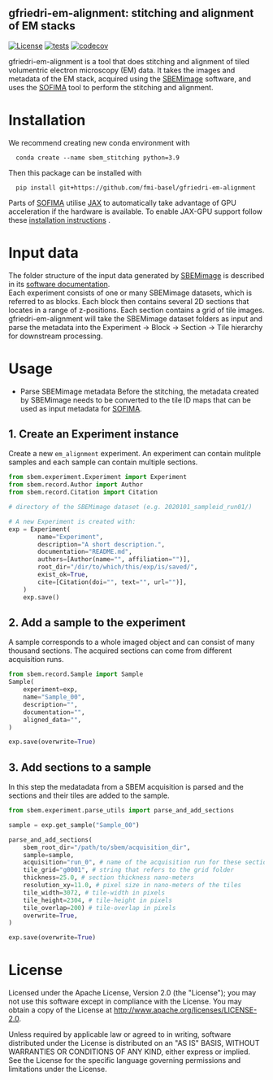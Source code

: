 gfriedri-em-alignment: stitching and alignment of  EM stacks
-----------------------------------------------------
[![License](https://img.shields.io/badge/License-Apache%202.0-blue.svg)](https://opensource.org/licenses/Apache-2.0)
[![tests](https://github.com/fmi-basel/gfriedri-em-alignment/workflows/tests/badge.svg)](https://github.com/fmi-basel/gfriedri-em-alignment/actions)
[![codecov](https://codecov.io/gh/fmi-basel/gfriedri-em-alignment/branch/main/graph/badge.svg)](https://app.codecov.io/gh/fmi-basel/gfriedri-em-alignment)

gfriedri-em-alignment is a tool that does stitching and alignment of tiled
volumentric electron microscopy (EM) data. It takes the images and metadata of
the EM stack, acquired using
the [SBEMimage](https://github.com/SBEMimage/SBEMimage) software, and uses
the [SOFIMA](https://github.com/google-research/sofima) tool to perform the
stitching and alignment.

# Installation

We recommend creating new conda environment with

```shell
  conda create --name sbem_stitching python=3.9
```

Then this package can be installed with

```shell
  pip install git+https://github.com/fmi-basel/gfriedri-em-alignment
```

Parts of [SOFIMA](https://github.com/google-research/sofima)
utilise [JAX](https://github.com/google/jax) to automatically take advantage of
GPU acceleration if the hardware is available. To enable JAX-GPU support follow
these [installation instructions](https://github.com/google/jax#pip-installation-gpu-cuda)
.

# Input data

The folder structure of the input data generated
by [SBEMimage](https://github.com/SBEMimage/SBEMimage) is described in
its [software documentation](https://sbemimage.readthedocs.io/en/latest/datasets.html). <br/>
Each experiment consists of one or many SBEMimage datasets, which is referred
to as blocks. Each block then contains several 2D sections that locates in a
range of z-positions. Each section contains a grid of tile images.<br/>
gfriedri-em-alignment will take the SBEMimage dataset folders as input and
parse the metadata into the Experiment -> Block -> Section -> Tile hierarchy
for downstream processing.

# Usage

- Parse SBEMimage metadata Before the stitching, the metadata created by
  SBEMimage needs to be converted to the tile ID maps that can be used as input
  metadata for [SOFIMA](https://github.com/google-research/sofima).


## 1. Create an Experiment instance
Create a new `em_alignment` experiment. An experiment can contain mulitple
samples and each sample can contain multiple sections.

```python
from sbem.experiment.Experiment import Experiment
from sbem.record.Author import Author
from sbem.record.Citation import Citation

# directory of the SBEMimage dataset (e.g. 2020101_sampleid_run01/)

# A new Experiment is created with:
exp = Experiment(
        name="Experiment",
        description="A short description.",
        documentation="README.md",
        authors=[Author(name="", affiliation="")],
        root_dir="/dir/to/which/this/exp/is/saved/",
        exist_ok=True,
        cite=[Citation(doi="", text="", url="")],
    )
    exp.save()
```


## 2. Add a sample to the experiment
A sample corresponds to a whole imaged object and can consist of many
thousand sections. The acquired sections can come from different
acquisition runs.

```python
from sbem.record.Sample import Sample
Sample(
    experiment=exp,
    name="Sample_00",
    description="",
    documentation="",
    aligned_data="",
)

exp.save(overwrite=True)
```

## 3. Add sections to a sample
In this step the medatadata from a SBEM acquisition is parsed and the
sections and their tiles are added to the sample.

```python
from sbem.experiment.parse_utils import parse_and_add_sections

sample = exp.get_sample("Sample_00")

parse_and_add_sections(
    sbem_root_dir="/path/to/sbem/acquisition_dir",
    sample=sample,
    acquisition="run_0", # name of the acquisition run for these sections
    tile_grid="g0001", # string that refers to the grid folder
    thickness=25.0, # section thickness nano-meters
    resolution_xy=11.0, # pixel size in nano-meters of the tiles
    tile_width=3072, # tile-width in pixels
    tile_height=2304, # tile-height in pixels
    tile_overlap=200) # tile-overlap in pixels
    overwrite=True,
)

exp.save(overwrite=True)
```


# License

Licensed under the Apache License, Version 2.0 (the "License"); you may not use
this software except in compliance with the License. You may obtain a copy of
the License at http://www.apache.org/licenses/LICENSE-2.0.

Unless required by applicable law or agreed to in writing, software distributed
under the License is distributed on an "AS IS" BASIS, WITHOUT WARRANTIES OR
CONDITIONS OF ANY KIND, either express or implied. See the License for the
specific language governing permissions and limitations under the License.
